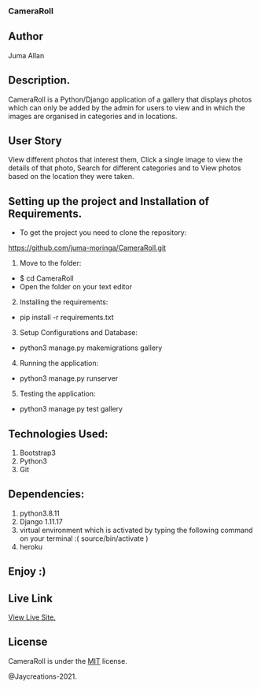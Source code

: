 ### CameraRoll

## Author

Juma Allan

## Description.

CameraRoll is a Python/Django application of a gallery that displays  photos which can only be added by the admin for users to view and in which  the images are organised in categories and in locations.

## User Story

View different photos that interest them, Click a single image to view the details of that photo,
Search for different categories and to View photos based on the location they were taken.

## Setting up the project and Installation of Requirements.

* To get the project you need to clone the repository:

https://github.com/juma-moringa/CameraRoll.git

1. Move to the folder:

* $ cd CameraRoll
* Open the folder on your text editor

2. Installing the requirements:
* pip install -r requirements.txt

3. Setup Configurations and Database:

* python3 manage.py makemigrations gallery

4. Running the application:

* python3 manage.py runserver

5. Testing the application:

* python3 manage.py test gallery

## Technologies Used:

1. Bootstrap3
2. Python3
3. Git



## Dependencies:

1. python3.8.11
2. Django 1.11.17
3. virtual environment
   which is activated by typing the following command on your terminal :( source/bin/activate )
4. heroku


## Enjoy :)

## Live Link

[View Live Site.](https://cameraroll.herokuapp.com/)

## License

CameraRoll is under the [MIT](LICENSE) license.

@Jaycreations-2021.
